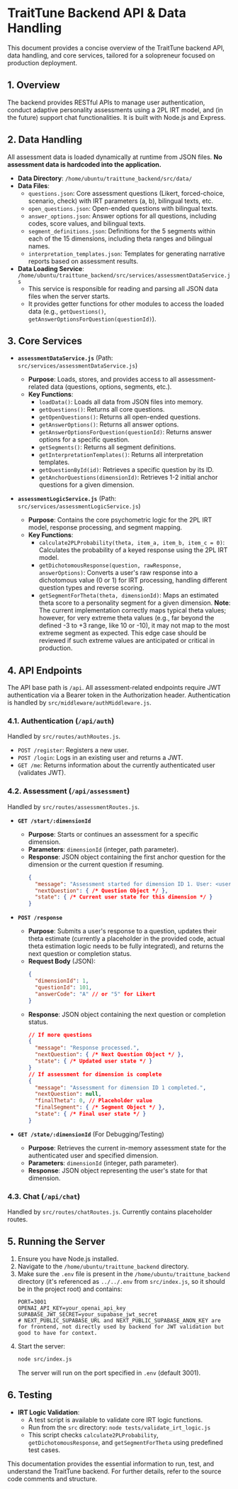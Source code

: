 # TraitTune Backend API & Data Handling

This document provides a concise overview of the TraitTune backend API, data handling, and core services, tailored for a solopreneur focused on production deployment.

## 1. Overview

The backend provides RESTful APIs to manage user authentication, conduct adaptive personality assessments using a 2PL IRT model, and (in the future) support chat functionalities. It is built with Node.js and Express.

## 2. Data Handling

All assessment data is loaded dynamically at runtime from JSON files. **No assessment data is hardcoded into the application.**

*   **Data Directory**: `/home/ubuntu/traittune_backend/src/data/`
*   **Data Files**:
    *   `questions.json`: Core assessment questions (Likert, forced-choice, scenario, check) with IRT parameters (a, b), bilingual texts, etc.
    *   `open_questions.json`: Open-ended questions with bilingual texts.
    *   `answer_options.json`: Answer options for all questions, including codes, score values, and bilingual texts.
    *   `segment_definitions.json`: Definitions for the 5 segments within each of the 15 dimensions, including theta ranges and bilingual names.
    *   `interpretation_templates.json`: Templates for generating narrative reports based on assessment results.
*   **Data Loading Service**: `/home/ubuntu/traittune_backend/src/services/assessmentDataService.js`
    *   This service is responsible for reading and parsing all JSON data files when the server starts.
    *   It provides getter functions for other modules to access the loaded data (e.g., `getQuestions()`, `getAnswerOptionsForQuestion(questionId)`).

## 3. Core Services

*   **`assessmentDataService.js`** (Path: `src/services/assessmentDataService.js`)
    *   **Purpose**: Loads, stores, and provides access to all assessment-related data (questions, options, segments, etc.).
    *   **Key Functions**:
        *   `loadData()`: Loads all data from JSON files into memory.
        *   `getQuestions()`: Returns all core questions.
        *   `getOpenQuestions()`: Returns all open-ended questions.
        *   `getAnswerOptions()`: Returns all answer options.
        *   `getAnswerOptionsForQuestion(questionId)`: Returns answer options for a specific question.
        *   `getSegments()`: Returns all segment definitions.
        *   `getInterpretationTemplates()`: Returns all interpretation templates.
        *   `getQuestionById(id)`: Retrieves a specific question by its ID.
        *   `getAnchorQuestions(dimensionId)`: Retrieves 1-2 initial anchor questions for a given dimension.

*   **`assessmentLogicService.js`** (Path: `src/services/assessmentLogicService.js`)
    *   **Purpose**: Contains the core psychometric logic for the 2PL IRT model, response processing, and segment mapping.
    *   **Key Functions**:
        *   `calculate2PLProbability(theta, item_a, item_b, item_c = 0)`: Calculates the probability of a keyed response using the 2PL IRT model.
        *   `getDichotomousResponse(question, rawResponse, answerOptions)`: Converts a user's raw response into a dichotomous value (0 or 1) for IRT processing, handling different question types and reverse scoring.
        *   `getSegmentForTheta(theta, dimensionId)`: Maps an estimated theta score to a personality segment for a given dimension. **Note**: The current implementation correctly maps typical theta values; however, for very extreme theta values (e.g., far beyond the defined -3 to +3 range, like 10 or -10), it may not map to the most extreme segment as expected. This edge case should be reviewed if such extreme values are anticipated or critical in production.

## 4. API Endpoints

The API base path is `/api`.
All assessment-related endpoints require JWT authentication via a Bearer token in the Authorization header. Authentication is handled by `src/middleware/authMiddleware.js`.

### 4.1. Authentication (`/api/auth`)

Handled by `src/routes/authRoutes.js`.
*   `POST /register`: Registers a new user.
*   `POST /login`: Logs in an existing user and returns a JWT.
*   `GET /me`: Returns information about the currently authenticated user (validates JWT).

### 4.2. Assessment (`/api/assessment`)

Handled by `src/routes/assessmentRoutes.js`.

*   **`GET /start/:dimensionId`**
    *   **Purpose**: Starts or continues an assessment for a specific dimension.
    *   **Parameters**: `dimensionId` (integer, path parameter).
    *   **Response**: JSON object containing the first anchor question for the dimension or the current question if resuming.
        ```json
        {
          "message": "Assessment started for dimension ID 1. User: <userId>",
          "nextQuestion": { /* Question Object */ },
          "state": { /* Current user state for this dimension */ }
        }
        ```

*   **`POST /response`**
    *   **Purpose**: Submits a user's response to a question, updates their theta estimate (currently a placeholder in the provided code, actual theta estimation logic needs to be fully integrated), and returns the next question or completion status.
    *   **Request Body** (JSON):
        ```json
        {
          "dimensionId": 1,
          "questionId": 101,
          "answerCode": "A" // or "5" for Likert
        }
        ```
    *   **Response**: JSON object containing the next question or completion status.
        ```json
        // If more questions
        {
          "message": "Response processed.",
          "nextQuestion": { /* Next Question Object */ },
          "state": { /* Updated user state */ }
        }
        // If assessment for dimension is complete
        {
          "message": "Assessment for dimension ID 1 completed.",
          "nextQuestion": null,
          "finalTheta": 0, // Placeholder value
          "finalSegment": { /* Segment Object */ },
          "state": { /* Final user state */ }
        }
        ```

*   **`GET /state/:dimensionId`** (For Debugging/Testing)
    *   **Purpose**: Retrieves the current in-memory assessment state for the authenticated user and specified dimension.
    *   **Parameters**: `dimensionId` (integer, path parameter).
    *   **Response**: JSON object representing the user's state for that dimension.

### 4.3. Chat (`/api/chat`)

Handled by `src/routes/chatRoutes.js`. Currently contains placeholder routes.

## 5. Running the Server

1.  Ensure you have Node.js installed.
2.  Navigate to the `/home/ubuntu/traittune_backend` directory.
3.  Make sure the `.env` file is present in the `/home/ubuntu/traittune_backend` directory (it's referenced as `../../.env` from `src/index.js`, so it should be in the project root) and contains:
    ```env
    PORT=3001
    OPENAI_API_KEY=your_openai_api_key
    SUPABASE_JWT_SECRET=your_supabase_jwt_secret
    # NEXT_PUBLIC_SUPABASE_URL and NEXT_PUBLIC_SUPABASE_ANON_KEY are for frontend, not directly used by backend for JWT validation but good to have for context.
    ```
4.  Start the server:
    ```bash
    node src/index.js
    ```
    The server will run on the port specified in `.env` (default 3001).

## 6. Testing

*   **IRT Logic Validation**:
    *   A test script is available to validate core IRT logic functions.
    *   Run from the `src` directory: `node tests/validate_irt_logic.js`
    *   This script checks `calculate2PLProbability`, `getDichotomousResponse`, and `getSegmentForTheta` using predefined test cases.

This documentation provides the essential information to run, test, and understand the TraitTune backend. For further details, refer to the source code comments and structure.
